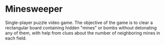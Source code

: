 # Minesweeper
Single-player puzzle video game. The objective of the game is to clear a rectangular board containing hidden "mines" or bombs without detonating any of them, with help from clues about the number of neighboring mines in each field.
